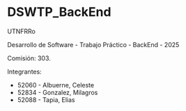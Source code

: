 # DSWTP_BackEnd
UTNFRRo

Desarrollo de Software - Trabajo Práctico - BackEnd - 2025

Comisión: 303.

Integrantes:
* 52060 - Albuerne, Celeste
* 52834 - Gonzalez, Milagros 
* 52088 - Tapia, Elias
